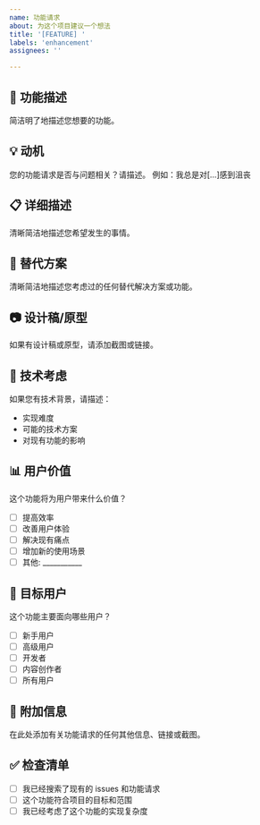 ```yaml
---
name: 功能请求
about: 为这个项目建议一个想法
title: '[FEATURE] '
labels: 'enhancement'
assignees: ''

---
```


## 🚀 功能描述
简洁明了地描述您想要的功能。

## 💡 动机
您的功能请求是否与问题相关？请描述。
例如：我总是对[...]感到沮丧

## 📋 详细描述
清晰简洁地描述您希望发生的事情。

## 🎯 替代方案
清晰简洁地描述您考虑过的任何替代解决方案或功能。

## 📷 设计稿/原型
如果有设计稿或原型，请添加截图或链接。

## 🔧 技术考虑
如果您有技术背景，请描述：
- 实现难度
- 可能的技术方案
- 对现有功能的影响

## 📊 用户价值
这个功能将为用户带来什么价值？
- [ ] 提高效率
- [ ] 改善用户体验
- [ ] 解决现有痛点
- [ ] 增加新的使用场景
- [ ] 其他: ___________

## 🎯 目标用户
这个功能主要面向哪些用户？
- [ ] 新手用户
- [ ] 高级用户
- [ ] 开发者
- [ ] 内容创作者
- [ ] 所有用户

## 📝 附加信息
在此处添加有关功能请求的任何其他信息、链接或截图。

## ✅ 检查清单
- [ ] 我已经搜索了现有的 issues 和功能请求
- [ ] 这个功能符合项目的目标和范围
- [ ] 我已经考虑了这个功能的实现复杂度 